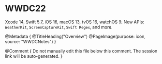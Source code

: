 # WWDC22

Xcode 14, Swift 5.7, iOS 16, macOS 13, tvOS 16, watchOS 9.
New APIs: ``WeatherKit``, ``ScreenCaptureKit``, ``Swift Regex``, and more. 

@Metadata {
   @TitleHeading("Overview")
   @PageImage(purpose: icon, source: "WWDCNotes")
}

@Comment { Do not manually edit this file below this comment. The session link will be auto-generated. }
